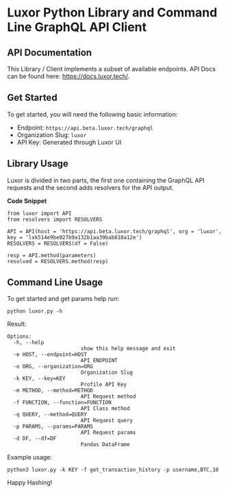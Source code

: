 # Luxor Python Library and Command Line GraphQL API Client

## API Documentation
This Library / Client implements a subset of available endpoints. API Docs can be found here: https://docs.luxor.tech/.

## Get Started

To get started, you will need the following basic information:
- Endpoint: `https://api.beta.luxor.tech/graphql`
- Organization Slug: `luxor`
- API Key: Generated through Luxor UI

## Library Usage
Luxor is divided in two parts, the first one containing the GraphQL API requests and the second adds resolvers for the API output.

**Code Snippet**
```
from luxor import API
from resolvers import RESOLVERS

API = API(host = 'https://api.beta.luxor.tech/graphql', org = 'luxor', key = 'lxk514e9be027b9a132b1aa39bab818a12e')
RESOLVERS = RESOLVERS(df = False)

resp = API.method(parameters)
resolved = RESOLVERS.method(resp)
```

## Command Line Usage
To get started and get params help run: 
```
python luxor.py -h
```

Result:
```
Options:
  -h, --help            
                        show this help message and exit
  -e HOST, --endpoint=HOST
                        API ENDPOINT
  -o ORG, --organization=ORG 
                        Organization Slug
  -k KEY, --key=KEY     
                        Profile API Key
  -m METHOD, --method=METHOD
                        API Request method
  -f FUNCTION, --function=FUNCTION
                        API Class method
  -q QUERY, --method=QUERY
                        API Request query
  -p PARAMS, --params=PARAMS
                        API Request params
  -d DF, --df=DF        
                        Pandas DataFrame
```

Example usage:
```
python3 luxor.py -k KEY -f get_transaction_history -p username,BTC,10
```

Happy Hashing!